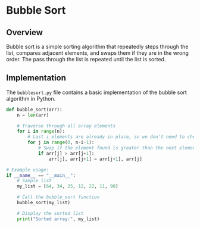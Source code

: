 # Bubble Sort

## Overview

Bubble sort is a simple sorting algorithm that repeatedly steps through the list, compares adjacent elements, and swaps them if they are in the wrong order. The pass through the list is repeated until the list is sorted.

## Implementation

The `bubblesort.py` file contains a basic implementation of the bubble sort algorithm in Python.

```python
def bubble_sort(arr):
    n = len(arr)

    # Traverse through all array elements
    for i in range(n):
        # Last i elements are already in place, so we don't need to check them
        for j in range(0, n-i-1):
            # Swap if the element found is greater than the next element
            if arr[j] > arr[j+1]:
                arr[j], arr[j+1] = arr[j+1], arr[j]

# Example usage:
if __name__ == "__main__":
    # Sample list
    my_list = [64, 34, 25, 12, 22, 11, 90]

    # Call the bubble_sort function
    bubble_sort(my_list)

    # Display the sorted list
    print("Sorted array:", my_list)
